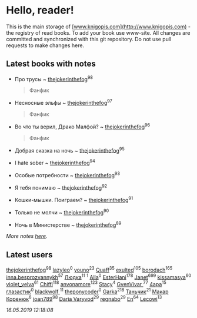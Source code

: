 # Hello, reader!
This is the main storage of [www.knigopis.com](http://www.knigopis.com) - the registry of read books.
To add your book use www-site. All changes are committed and synchronized with this git repository.
Do not use pull requests to make changes here.


## Latest books with notes
* Про трусы ~ [thejokerinthefog](users/317/317244423-vkontakte)<sup>98</sup>
    > Фанфик

* Несносные эльфы ~ [thejokerinthefog](users/317/317244423-vkontakte)<sup>97</sup>
    > Фанфик

* Во что ты верил, Драко Малфой? ~ [thejokerinthefog](users/317/317244423-vkontakte)<sup>96</sup>
    > Фанфик

* Добрая сказка на ночь ~ [thejokerinthefog](users/317/317244423-vkontakte)<sup>95</sup>

* I hate sober ~ [thejokerinthefog](users/317/317244423-vkontakte)<sup>94</sup>

* Особые потребности ~ [thejokerinthefog](users/317/317244423-vkontakte)<sup>93</sup>

* Я тебя понимаю ~ [thejokerinthefog](users/317/317244423-vkontakte)<sup>92</sup>

* Кошки-мышки. Поиграем? ~ [thejokerinthefog](users/317/317244423-vkontakte)<sup>91</sup>

* Только не молчи ~ [thejokerinthefog](users/317/317244423-vkontakte)<sup>90</sup>

* Ночь в Министерстве ~ [thejokerinthefog](users/317/317244423-vkontakte)<sup>89</sup>


_More notes [here](latest_books_with_notes.md)._


## Latest users
[thejokerinthefog](users/317/317244423-vkontakte)<sup>98</sup> 
[lazyleo](users/116/116845519572391639637-google)<sup>0</sup> 
[youno](users/302/302928912-vkontakte)<sup>23</sup> 
[Quaff](users/122/12267158-vkontakte)<sup>35</sup> 
[exulted](users/100/100599204551896265722-google)<sup>105</sup> 
[borodach](users/157/15706320-vkontakte)<sup>165</sup> 
[inna.besprozvannykh](users/733/73323849-yandex)<sup>57</sup> 
[Людка](users/111/111038749-vkontakte)<sup>11</sup> 
[](users/114/114792281744850455512-google)<sup>1</sup> 
[Alla](users/103/103352250712959229257-google)<sup>0</sup> 
[EsterHani](users/305/30558181-vkontakte)<sup>178</sup> 
[Janet](users/108/108113656204404967440-google)<sup>699</sup> 
[kissamasya](users/684/68439978-vkontakte)<sup>60</sup> 
[violet_velva](users/116/116961712580551399099-google)<sup>61</sup> 
[Chiffi](users/105/105831994080785626680-google)<sup>118</sup> 
[anvonamore](users/595/5957175-vkontakte)<sup>123</sup> 
[Stacy](users/309/30902475-vkontakte)<sup>4</sup> 
[GvenVivar ](users/158/158266434925901-facebook)<sup>77</sup> 
[4apa](users/117/117392596378069249667-google)<sup>15</sup> 
[глазастик](users/115/115257673890455357280-google)<sup>0</sup> 
[blackwolf ](users/236/236639644-vkontakte)<sup>11</sup> 
[theponycoder](users/195/195144442-vkontakte)<sup>0</sup> 
[Garka](users/115/115753719718250012620-google)<sup>218</sup> 
[Таньчик](users/209/2096581563762610-facebook)<sup>21</sup> 
[Макар Коренюк](users/126/126368737-vkontakte)<sup>6</sup> 
[joan789](users/240/2401650-vkontakte)<sup>98</sup> 
[Daria Varyvod](users/829/829893410524253-facebook)<sup>29</sup> 
[regnabo](users/870/870059322-yandex)<sup>29</sup> 
[En](users/333/333646551-vkontakte)<sup>64</sup> 
[Lecowi](users/521/521873425-vkontakte)<sup>13</sup> 


_16.05.2019 12:18:08_
